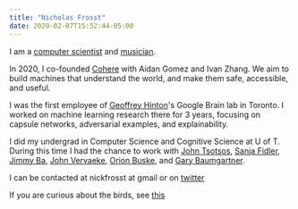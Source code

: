 ```yaml
---
title: "Nicholas Frosst"
date: 2020-02-07T15:52:44-05:00
--- 
```

I am a [computer scientist]((https://scholar.google.ca/citations?user=1yVnaTgAAAAJ&hl=en)) and [musician]((https://open.spotify.com/artist/38SKxCyfrmNWqWunb9wGHP)). 

In 2020, I co-founded [Cohere](https://cohere.ai/) with Aidan Gomez and Ivan Zhang. We aim to build machines that understand the world, and make them safe, accessible, and useful. 

I was the first employee of [Geoffrey Hinton](https://www.cs.toronto.edu/~hinton/)'s Google Brain lab in Toronto. I worked on machine learning research there for 3 years, focusing on capsule networks, adversarial examples, and explainability. 

I did my undergrad in Computer Science and Cognitive Science at U of T. During this time I had the chance to work with [John Tsotsos](http://www.cse.yorku.ca/~tsotsos/Tsotsos/Home.html), [Sanja Fidler](https://www.cs.utoronto.ca/~fidler/), [Jimmy Ba](https://jimmylba.github.io/), [John Vervaeke](https://cwsl.ca/team-view/john-vervaeke/), [Orion Buske](http://www.cs.toronto.edu/~buske/), and [Gary Baumgartner](http://www.cs.toronto.edu/~gfb/).

I can be contacted at nickfrosst at gmail or on [twitter](https://twitter.com/nickfrosst)

If you are curious about the birds, see [this](https://nickfrosst.github.io/flock_dynamics/)
